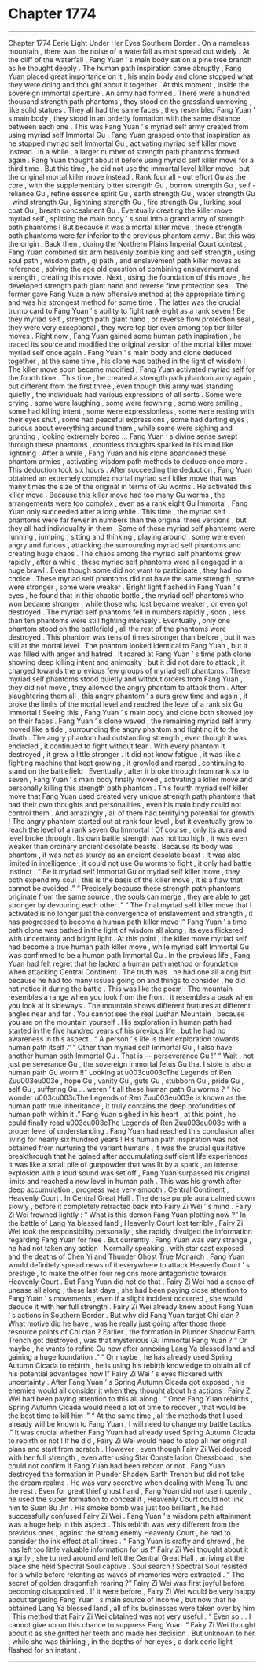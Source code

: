 
# Chapter 1774


---

Chapter 1774 Eerie Light Under Her Eyes
Southern Border .
On a nameless mountain , there was the noise of a waterfall as mist spread out widely .
At the cliff of the waterfall , Fang Yuan ’ s main body sat on a pine tree branch as he thought deeply .
The human path inspiration came abruptly , Fang Yuan placed great importance on it , his main body and clone stopped what they were doing and thought about it together .
At this moment , inside the sovereign immortal aperture .
An army had formed .
There were a hundred thousand strength path phantoms , they stood on the grassland unmoving , like solid statues .
They all had the same faces , they resembled Fang Yuan ’ s main body , they stood in an orderly formation with the same distance between each one .
This was Fang Yuan ’ s myriad self army created from using myriad self Immortal Gu .
Fang Yuan grasped onto that inspiration as he stopped myriad self Immortal Gu , activating myriad self killer move instead .
In a while , a larger number of strength path phantoms formed again .
Fang Yuan thought about it before using myriad self killer move for a third time . But this time , he did not use the immortal level killer move , but the original mortal killer move instead .
Rank four all - out effort Gu as the core , with the supplementary bitter strength Gu , borrow strength Gu , self - reliance Gu , refine essence spirit Gu , earth strength Gu , water strength Gu , wind strength Gu , lightning strength Gu , fire strength Gu , lurking soul coat Gu , breath concealment Gu .
Eventually creating the killer move myriad self , splitting the main body ’ s soul into a grand army of strength path phantoms !
But because it was a mortal killer move , these strength path phantoms were far inferior to the previous phantom army .
But this was the origin .
Back then , during the Northern Plains Imperial Court contest , Fang Yuan combined six arm heavenly zombie king and self strength , using soul path , wisdom path , qi path , and enslavement path killer moves as reference , solving the age old question of combining enslavement and strength , creating this move .
Next , using the foundation of this move , he developed strength path giant hand and reverse flow protection seal . The former gave Fang Yuan a new offensive method at the appropriate timing and was his strongest method for some time . The latter was the crucial trump card to Fang Yuan ’ s ability to fight rank eight as a rank seven !
Be they myriad self , strength path giant hand , or reverse flow protection seal , they were very exceptional , they were top tier even among top tier killer moves .
Right now , Fang Yuan gained some human path inspiration , he traced its source and modified the original version of the mortal killer move myriad self once again .
Fang Yuan ’ s main body and clone deduced together , at the same time , his clone was bathed in the light of wisdom !
The killer move soon became modified , Fang Yuan activated myriad self for the fourth time .
This time , he created a strength path phantom army again , but different from the first three , even though this army was standing quietly , the individuals had various expressions of all sorts .
Some were crying , some were laughing , some were frowning , some were smiling , some had killing intent , some were expressionless , some were resting with their eyes shut , some had peaceful expressions , some had darting eyes , curious about everything around them , while some were sighing and grunting , looking extremely bored …
Fang Yuan ’ s divine sense swept through these phantoms , countless thoughts sparked in his mind like lightning .
After a while , Fang Yuan and his clone abandoned these phantom armies , activating wisdom path methods to deduce once more .
This deduction took six hours .
After succeeding the deduction , Fang Yuan obtained an extremely complex mortal myriad self killer move that was many times the size of the original in terms of Gu worms .
He activated this killer move .
Because this killer move had too many Gu worms , the arrangements were too complex , even as a rank eight Gu Immortal , Fang Yuan only succeeded after a long while .
This time , the myriad self phantoms were far fewer in numbers than the original three versions , but they all had individuality in them .
Some of these myriad self phantoms were running , jumping , sitting and thinking , playing around , some were even angry and furious , attacking the surrounding myriad self phantoms and creating huge chaos .
The chaos among the myriad self phantoms grew rapidly , after a while , these myriad self phantoms were all engaged in a huge brawl . Even though some did not want to participate , they had no choice .
These myriad self phantoms did not have the same strength , some were stronger , some were weaker .
Bright light flashed in Fang Yuan ’ s eyes , he found that in this chaotic battle , the myriad self phantoms who won became stronger , while those who lost became weaker , or even got destroyed .
The myriad self phantoms fell in numbers rapidly , soon , less than ten phantoms were still fighting intensely .
Eventually , only one phantom stood on the battlefield , all the rest of the phantoms were destroyed .
This phantom was tens of times stronger than before , but it was still at the mortal level .
The phantom looked identical to Fang Yuan , but it was filled with anger and hatred . It roared at Fang Yuan ’ s time path clone showing deep killing intent and animosity , but it did not dare to attack , it charged towards the previous few groups of myriad self phantoms .
These myriad self phantoms stood quietly and without orders from Fang Yuan , they did not move , they allowed the angry phantom to attack them .
After slaughtering them all , this angry phantom ’ s aura grew time and again , it broke the limits of the mortal level and reached the level of a rank six Gu Immortal !
Seeing this , Fang Yuan ’ s main body and clone both showed joy on their faces .
Fang Yuan ’ s clone waved , the remaining myriad self army moved like a tide , surrounding the angry phantom and fighting it to the death .
The angry phantom had outstanding strength , even though it was encircled , it continued to fight without fear .
With every phantom it destroyed , it grew a little stronger .
It did not know fatigue , it was like a fighting machine that kept growing , it growled and roared , continuing to stand on the battlefield .
Eventually , after it broke through from rank six to seven , Fang Yuan ’ s main body finally moved , activating a killer move and personally killing this strength path phantom .
This fourth myriad self killer move that Fang Yuan used created very unique strength path phantoms that had their own thoughts and personalities , even his main body could not control them .
And amazingly , all of them had terrifying potential for growth !
The angry phantom started out at rank four level , but it eventually grew to reach the level of a rank seven Gu Immortal !
Of course , only its aura and level broke through .
Its own battle strength was not too high , it was even weaker than ordinary ancient desolate beasts .
Because its body was phantom , it was not as sturdy as an ancient desolate beast . It was also limited in intelligence , it could not use Gu worms to fight , it only had battle instinct .
“ Be it myriad self Immortal Gu or myriad self killer move , they both expend my soul , this is the basis of the killer move , it is a flaw that cannot be avoided .”
“ Precisely because these strength path phantoms originate from the same source , the souls can merge , they are able to get stronger by devouring each other .”
“ The final myriad self killer move that I activated is no longer just the convergence of enslavement and strength , it has progressed to become a human path killer move !”
Fang Yuan ’ s time path clone was bathed in the light of wisdom all along , its eyes flickered with uncertainty and bright light .
At this point , the killer move myriad self had become a true human path killer move , while myriad self Immortal Gu was confirmed to be a human path Immortal Gu .
In the previous life , Fang Yuan had felt regret that he lacked a human path method or foundation when attacking Central Continent .
The truth was , he had one all along but because he had too many issues going on and things to consider , he did not notice it during the battle .
This was like the poem : The mountain resembles a range when you look from the front , it resembles a peak when you look at it sideways . The mountain shows different features at different angles near and far . You cannot see the real Lushan Mountain , because you are on the mountain yourself .
His exploration in human path had started in the five hundred years of his previous life , but he had no awareness in this aspect .
“ A person ’ s life is their exploration towards human path itself .”
“ Other than myriad self Immortal Gu , I also have another human path Immortal Gu . That is — perseverance Gu !”
“ Wait , not just perseverance Gu , the sovereign immortal fetus Gu that I stole is also a human path Gu worm !!”
Looking at u003cu003cThe Legends of Ren Zuu003eu003e , hope Gu , vanity Gu , guts Gu , stubborn Gu , pride Gu , self Gu , suffering Gu … weren ’ t all these human path Gu worms ?
“ No wonder u003cu003cThe Legends of Ren Zuu003eu003e is known as the human path true inheritance , it truly contains the deep profundities of human path within it .” Fang Yuan sighed in his heart , at this point , he could finally read u003cu003cThe Legends of Ren Zuu003eu003e with a proper level of understanding .
Fang Yuan had reached this conclusion after living for nearly six hundred years !
His human path inspiration was not obtained from nurturing the variant humans , it was the crucial qualitative breakthrough that he gained after accumulating sufficient life experiences .
It was like a small pile of gunpowder that was lit by a spark , an intense explosion with a loud sound was set off , Fang Yuan surpassed his original limits and reached a new level in human path .
This was his growth after deep accumulation , progress was very smooth .
Central Continent , Heavenly Court .
In Central Great Hall .
The dense purple aura calmed down slowly , before it completely retracted back into Fairy Zi Wei ’ s mind .
Fairy Zi Wei frowned lightly : “ What is this demon Fang Yuan plotting now ?”
In the battle of Lang Ya blessed land , Heavenly Court lost terribly , Fairy Zi Wei took the responsibility personally , she rapidly divulged the information regarding Fang Yuan for free .
But currently , Fang Yuan was very strange , he had not taken any action .
Normally speaking , with star cast exposed and the deaths of Chen Yi and Thunder Ghost True Monarch , Fang Yuan would definitely spread news of it everywhere to attack Heavenly Court ’ s prestige , to make the other four regions more antagonistic towards Heavenly Court .
But Fang Yuan did not do that .
Fairy Zi Wei had a sense of unease all along , these last days , she had been paying close attention to Fang Yuan ’ s movements , even if a slight incident occurred , she would deduce it with her full strength .
Fairy Zi Wei already knew about Fang Yuan ’ s actions in Southern Border .
But why did Fang Yuan target Chi clan ? What motive did he have , was he really just going after those three resource points of Chi clan ?
Earlier , the formation in Plunder Shadow Earth Trench got destroyed , was that mysterious Gu Immortal Fang Yuan ?
“ Or maybe , he wants to refine Gu now after annexing Lang Ya blessed land and gaining a huge foundation .”
“ Or maybe , he has already used Spring Autumn Cicada to rebirth , he is using his rebirth knowledge to obtain all of his potential advantages now !”
Fairy Zi Wei ’ s eyes flickered with uncertainty .
After Fang Yuan ’ s Spring Autumn Cicada got exposed , his enemies would all consider it when they thought about his actions .
Fairy Zi Wei had been paying attention to this all along .
“ Once Fang Yuan rebirths , Spring Autumn Cicada would need a lot of time to recover , that would be the best time to kill him .”
“ At the same time , all the methods that I used already will be known to Fang Yuan , I will need to change my battle tactics .”
It was crucial whether Fang Yuan had already used Spring Autumn Cicada to rebirth or not !
If he did , Fairy Zi Wei would need to stop all her original plans and start from scratch .
However , even though Fairy Zi Wei deduced with her full strength , even after using Star Constellation Chessboard , she could not confirm if Fang Yuan had been reborn or not .
Fang Yuan destroyed the formation in Plunder Shadow Earth Trench but did not take the dream realms . He was very secretive when dealing with Meng Tu and the rest . Even for great thief ghost hand , Fang Yuan did not use it openly , he used the super formation to conceal it , Heavenly Court could not link him to Suan Bu Jin .
His smoke bomb was just too brilliant , he had successfully confused Fairy Zi Wei .
Fang Yuan ’ s wisdom path attainment was a huge help in this aspect .
This rebirth was very different from the previous ones , against the strong enemy Heavenly Court , he had to consider the ink effect at all times .
“ Fang Yuan is crafty and shrewd , he has left too little valuable information for us !”
Fairy Zi Wei thought about it angrily , she turned around and left the Central Great Hall , arriving at the place she held Spectral Soul captive .
Soul search !
Spectral Soul resisted for a while before relenting as waves of memories were extracted .
“ The secret of golden dragonfish rearing ?” Fairy Zi Wei was first joyful before becoming disappointed .
If it were before , Fairy Zi Wei would be very happy about targeting Fang Yuan ’ s main source of income , but now that he obtained Lang Ya blessed land , all of its businesses were taken over by him .
This method that Fairy Zi Wei obtained was not very useful .
“ Even so … I cannot give up on this chance to suppress Fang Yuan .” Fairy Zi Wei thought about it as she gritted her teeth and made her decision .
But unknown to her , while she was thinking , in the depths of her eyes , a dark eerie light flashed for an instant .

---

